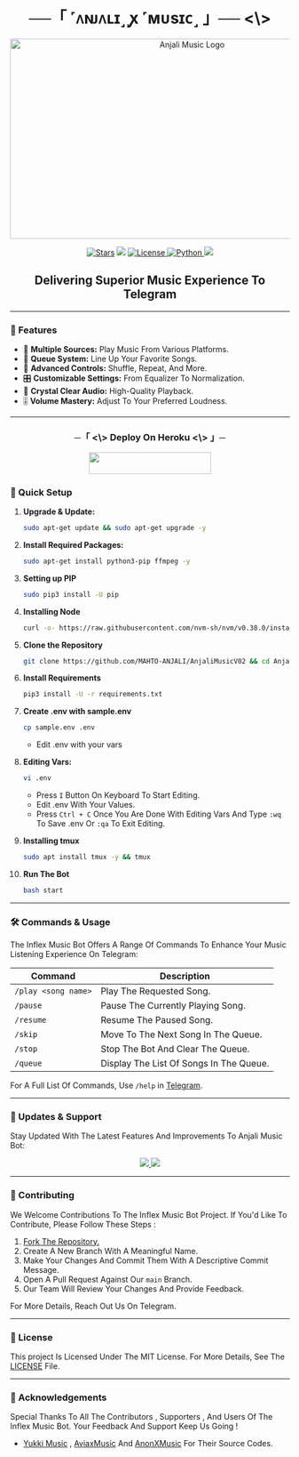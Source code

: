 <h1 align="center"> ──「 ˹ᴧɴᴊᴧʟɪ˼ ꭙ ˹ᴍᴜsɪᴄ˼ 」── <\> </h1>

<p align="center">
  <img src="https://te.legra.ph/file/3e2dabed4c479e0842cdf.jpg" alt="Anjali Music Logo" width="640" height="360">
</p>

<p align="center">
<a href="https://github.com/MAHTO-ANJALI/AnjaliMusicV02/stargazers"><img src="https://img.shields.io/github/stars/MAHTO-ANJALI/AnjaliMusicV02?color=black&logo=github&logoColor=black&style=for-the-badge" alt="Stars" /></a>
<a href="https://github.com/MAHTO-ANJALI/AnjaliMusicV02/network/members"> <img src="https://img.shields.io/github/forks/MAHTO-ANJALI/AnjaliMusicV02?color=black&logo=github&logoColor=black&style=for-the-badge" /></a>
<a href="https://github.com/MAHTO-ANJALI/AnjaliMusicV02/blob/master/LICENSE"> <img src="https://img.shields.io/badge/License-MIT-blueviolet?style=for-the-badge" alt="License" /> </a>
<a href="https://www.python.org/"> <img src="https://img.shields.io/badge/Written%20in-Python-orange?style=for-the-badge&logo=python" alt="Python" /> </a>
<a href="https://github.com/MAHTO-ANJALI/AnjaliMusicV02/commits/MAHTO-ANJALI"> <img src="https://img.shields.io/github/last-commit/MAHTO-ANJALI/AnjaliMusicV02?color=blue&logo=github&logoColor=green&style=for-the-badge" /></a>
</p>


<h2 align="center">Delivering Superior Music Experience To Telegram</h2>

---

### 🌟 Features

- 🎵 **Multiple Sources:** Play Music From Various Platforms.
- 📃 **Queue System:** Line Up Your Favorite Songs.
- 🔀 **Advanced Controls:** Shuffle, Repeat, And More.
- 🎛 **Customizable Settings:** From Equalizer To Normalization.
- 📢 **Crystal Clear Audio:** High-Quality Playback.
- 🎚 **Volume Mastery:** Adjust To Your Preferred Loudness.

---


<h3 align="center">
      ─「 <\> Deploy On Heroku <\> 」─
</h3>

<p align="center"><a href="https://dashboard.heroku.com/new?template=https://github.com/TeamInflex/InflexMusicBot"> <img src="https://img.shields.io/badge/Deploy%20On%20Heroku-black?style=for-the-badge&logo=heroku" width="220" height="38.45"/></a></p>


### 🔧 Quick Setup

1. **Upgrade & Update:**
   ```bash
   sudo apt-get update && sudo apt-get upgrade -y
   ```

2. **Install Required Packages:**
   ```bash
   sudo apt-get install python3-pip ffmpeg -y
   ```
3. **Setting up PIP**
   ```bash
   sudo pip3 install -U pip
   ```
4. **Installing Node**
   ```bash
   curl -o- https://raw.githubusercontent.com/nvm-sh/nvm/v0.38.0/install.sh | bash && source ~/.bashrc && nvm install v18
   ```
5. **Clone the Repository**
   ```bash
   git clone https://github.com/MAHTO-ANJALI/AnjaliMusicV02 && cd AnjaliMusicV02
   ```
6. **Install Requirements**
   ```bash
   pip3 install -U -r requirements.txt
   ```
7. **Create .env  with sample.env**
   ```bash
   cp sample.env .env
   ```
   - Edit .env with your vars
8. **Editing Vars:**
   ```bash
   vi .env
   ```
   - Press `I` Button On Keyboard To Start Editing.
   - Edit .env With Your Values.
   - Press `Ctrl + C`  Once You Are Done With Editing Vars And Type `:wq` To Save .env Or `:qa` To Exit Editing.
10. **Installing tmux**
    ```bash
    sudo apt install tmux -y && tmux
    ```
11. **Run The Bot**
    ```bash
    bash start
    ```

---

### 🛠 Commands & Usage

The Inflex Music Bot Offers A Range Of Commands To Enhance Your Music Listening Experience On Telegram:

| Command                 | Description                                 |
|-------------------------|---------------------------------------------|
| `/play <song name>`     | Play The Requested Song.                    |
| `/pause`                | Pause The Currently Playing Song.           |
| `/resume`               | Resume The Paused Song.                     |
| `/skip`                 | Move To The Next Song In The Queue.         |
| `/stop`                 | Stop The Bot And Clear The Queue.           |
| `/queue`                | Display The List Of Songs In The Queue.     |

For A Full List Of Commands, Use `/help` in [Telegram](https://t.me/AnjaliMusicTwoBot).

---

### 🔄 Updates & Support

Stay Updated With The Latest Features And Improvements To Anjali Music Bot:

<p align="center">
  <a href="https://telegram.me/ANJALIxWORLD">
    <img src="https://img.shields.io/badge/Join-Support%20Group-blue?style=for-the-badge&logo=telegram">
  </a>
  <a href="https://telegram.me/ANJALIxWORLD">
    <img src="https://img.shields.io/badge/Join-Update%20Channel-blue?style=for-the-badge&logo=telegram">
  </a>
</p>

---

### 🤝 Contributing

We Welcome Contributions To The Inflex Music Bot Project. If You'd Like To Contribute, Please Follow These Steps :

1. [Fork The Repository.](https://github.com/MAHTO-ANJALI/AnjaliMusicV02/fork)
2. Create A New Branch With A Meaningful Name.
3. Make Your Changes And Commit Them With A Descriptive Commit Message.
4. Open A Pull Request Against Our `main` Branch.
5. Our Team Will Review Your Changes And Provide Feedback.

For More Details, Reach Out Us On Telegram.

---

### 📜 License

This project Is Licensed Under The MIT License. For More Details, See The [LICENSE](LICENSE) File.

---

### 🙏 Acknowledgements

Special Thanks To All The Contributors , Supporters , And Users Of The Inflex Music Bot. Your Feedback And Support Keep Us Going !
- [Yukki Music](https://github.com/MAHTO-ANJALI/AnjaliMusicV02) , [AviaxMusic](https://github.com/MAHTO-ANJALI/AnjaliMusicV02) And [AnonXMusic]([https://github.com/MAHTO-ANJALI/AnjaliMusicV02](https://github.com/MAHTO-ANJALI/AnjaliMusicV02)https://github.com/MAHTO-ANJALI/AnjaliMusicV02) For Their Source Codes.
